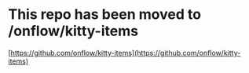 # This repo has been moved to /onflow/kitty-items

[https://github.com/onflow/kitty-items](https://github.com/onflow/kitty-items)

